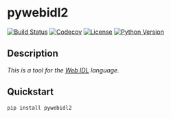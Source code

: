 # pywebidl2

[![Build Status](https://travis-ci.org/PrVrSs/pywebidl2.svg?branch=master)](https://travis-ci.org/github/PrVrSs/pywebidl2)
[![Codecov](https://codecov.io/gh/PrVrSs/pywebidl2/branch/master/graph/badge.svg)](https://codecov.io/gh/PrVrSs/pywebidl2)
[![License](https://img.shields.io/badge/License-MIT-green.svg)](https://github.com/PrVrSs/pywebidl2/blob/master/LICENSE)
[![Python Version](https://img.shields.io/badge/python-3.8-blue)](https://www.python.org/)

## Description

*This is a tool for the [Web IDL](https://heycam.github.io/webidl/) language.*

## Quickstart

```shell script
pip install pywebidl2
```
